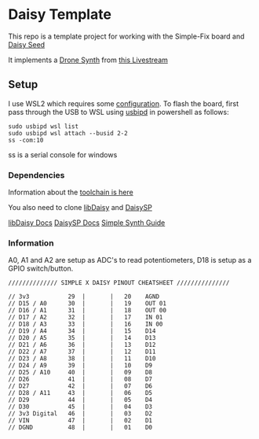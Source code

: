 # Daisy Template
This repo is a template project for working with the Simple-Fix board and [Daisy Seed](https://www.electro-smith.com/daisy/daisy)

It implements a [Drone Synth](https://github.com/Synthux-Academy/simple-examples/tree/main/daisyduino/simple-multivoice-drone) from [this Livestream](https://youtu.be/aPIAkeeGB0Q)

## Setup
I use WSL2 which requires some [configuration](https://blog.golioth.io/program-mcu-from-wsl2-with-usb-support/).
To flash the board, first pass through the USB to WSL using [usbipd](https://github.com/dorssel/usbipd-win) in powershell as follows:
```
sudo usbipd wsl list
sudo usbipd wsl attach --busid 2-2
ss -com:10
```
ss is a serial console for windows

### Dependencies
Information about the [toolchain is here](https://github.com/electro-smith/DaisyWiki/wiki/1d.-Installing-the-Toolchain-on-Linux)

You also need to clone [libDaisy](https://github.com/electro-smith/libDaisy) and [DaisySP](https://github.com/electro-smith/DaisySP)

[libDaisy Docs](https://electro-smith.github.io/libDaisy/index.html)
[DaisySP Docs](https://electro-smith.github.io/DaisySP/index.html)
[Simple Synth Guide](https://www.youtube.com/watch?v=qIpW3MuebBE&list=PLBrCYHmNvufXhqGnm0eNpsfLcktGQkS-q&index=2)


### Information
A0, A1 and A2 are setup as ADC's to read potentiometers, D18 is setup as a GPIO switch/button.
```
////////////// SIMPLE X DAISY PINOUT CHEATSHEET ///////////////

// 3v3           29  |       |   20    AGND
// D15 / A0      30  |       |   19    OUT 01
// D16 / A1      31  |       |   18    OUT 00
// D17 / A2      32  |       |   17    IN 01
// D18 / A3      33  |       |   16    IN 00
// D19 / A4      34  |       |   15    D14
// D20 / A5      35  |       |   14    D13
// D21 / A6      36  |       |   13    D12
// D22 / A7      37  |       |   12    D11
// D23 / A8      38  |       |   11    D10
// D24 / A9      39  |       |   10    D9
// D25 / A10     40  |       |   09    D8
// D26           41  |       |   08    D7
// D27           42  |       |   07    D6
// D28 / A11     43  |       |   06    D5
// D29           44  |       |   05    D4
// D30           45  |       |   04    D3
// 3v3 Digital   46  |       |   03    D2
// VIN           47  |       |   02    D1
// DGND          48  |       |   01    D0
```
